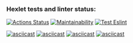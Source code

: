 ### Hexlet tests and linter status:
[![Actions Status](https://github.com/inga888/frontend-project-lvl1/workflows/hexlet-check/badge.svg)](https://github.com/inga888/frontend-project-lvl1/actions)
[![Maintainability](https://api.codeclimate.com/v1/badges/47ce719aed32f63d8ae7/maintainability)](https://codeclimate.com/github/inga888/frontend-project-lvl1/maintainability)
[![Test Eslint](https://github.com/inga888/frontend-project-lvl1/actions/workflows/eslint-test.yml/badge.svg)](https://github.com/inga888/frontend-project-lvl1/actions/workflows/eslint-test.yml)

[![asciicast](https://asciinema.org/a/TvlliPQd61cB9HbxN9Bqu1s15.svg)](https://asciinema.org/a/TvlliPQd61cB9HbxN9Bqu1s15)
[![asciicast](https://asciinema.org/a/425275.svg)](https://asciinema.org/a/425275)
[![asciicast](https://asciinema.org/a/425291.svg)](https://asciinema.org/a/425291)
[![asciicast](https://asciinema.org/a/425723.svg)](https://asciinema.org/a/425723)

